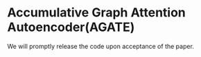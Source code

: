 # Accumulative Graph Attention Autoencoder(AGATE) 
We will promptly release the code upon acceptance of the paper.
